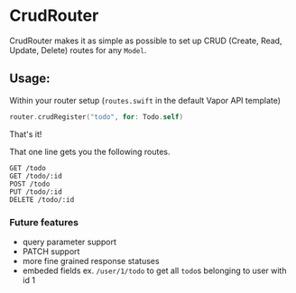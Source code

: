 # CrudRouter

CrudRouter makes it as simple as possible to set up CRUD (Create, Read, Update, Delete) routes for any `Model`.

## Usage:
Within your router setup (`routes.swift` in the default Vapor API template)
```swift
router.crudRegister("todo", for: Todo.self)
```
That's it!

That one line gets you the following routes.

```
GET /todo
GET /todo/:id
POST /todo
PUT /todo/:id
DELETE /todo/:id
```

### Future features
- query parameter support
- PATCH support
- more fine grained response statuses
- embeded fields ex. `/user/1/todo` to get all `todo`s belonging to user with id 1
